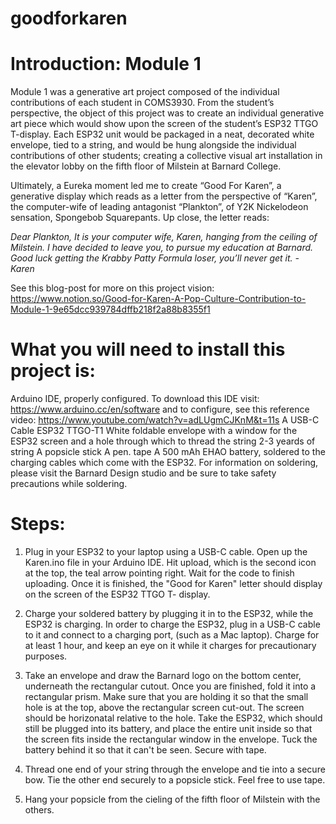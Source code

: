 # goodforkaren

# Introduction: Module 1

Module 1 was a generative art project composed of the individual contributions of each student in COMS3930. From the student’s perspective, the object of this project was to create an individual generative art piece which would show upon the screen of the student’s ESP32 TTGO T-display. Each ESP32 unit would be packaged in a neat, decorated white envelope, tied to a string, and would be hung alongside the individual contributions of other students; creating a collective visual art installation in the elevator lobby on the fifth floor of Milstein at Barnard College.

Ultimately, a Eureka moment led me to create “Good For Karen”, a generative display which reads as a letter from the perspective of “Karen”, the computer-wife of leading antagonist “Plankton”, of Y2K Nickelodeon sensation, Spongebob Squarepants. Up close, the letter reads: 

_Dear Plankton, It is your computer wife, Karen, hanging from the ceiling of Milstein. I have decided to leave you, to pursue my education at Barnard. Good luck getting the Krabby Patty Formula loser, you’ll never get it.                                                                                                        - Karen_

See this blog-post for more on this project vision: https://www.notion.so/Good-for-Karen-A-Pop-Culture-Contribution-to-Module-1-9e65dcc939784dffb218f2a88b8355f1

# What you will need to install this project is: 

Arduino IDE, properly configured. To download this IDE visit: https://www.arduino.cc/en/software and to configure, see this reference video: https://www.youtube.com/watch?v=adLUgmCJKnM&t=11s
A USB-C Cable
ESP32 TTGO-T1
White foldable envelope with a window for the ESP32 screen and a hole through which to thread the string
2-3 yeards of string 
A popsicle stick
A pen. 
tape 
A 500 mAh EHAO battery, soldered to the charging cables which come with the ESP32. For information on soldering, please visit the Barnard Design studio and be sure to take safety precautions while soldering. 

# Steps: 

1. Plug in your ESP32 to your laptop using a USB-C cable. Open up the Karen.ino file in your Arduino IDE. Hit upload, which is the second icon at the top, the teal arrow pointing right. Wait for the code to finish uploading. Once it is finished, the "Good for Karen" letter should display on the screen of the ESP32 TTGO T- display. 

2. Charge your soldered battery by plugging it in to the ESP32, while the ESP32 is charging. In order to charge the ESP32, plug in a USB-C cable to it and connect to a charging port, (such as a Mac laptop).  Charge for at least 1 hour, and keep an eye on it while it charges for precautionary purposes.

3. Take an envelope and draw the Barnard logo on the bottom center, underneath the rectangular cutout. Once you are finished, fold it into a rectangular prism. Make sure that you are holding it so that the small hole is at the top, above the rectangular screen cut-out. The screen should be horizonatal relative to the hole. Take the ESP32, which should still be plugged into its battery, and place the entire unit inside so that the screen fits inside the rectangular window in the envelope. Tuck the battery behind it so that it can't be seen. Secure with tape. 

4. Thread one end of your string through the envelope and tie into a secure bow. Tie the other end securely to a popsicle stick. Feel free to use tape. 

5. Hang your popsicle from the cieling of the fifth floor of Milstein with the others. 
